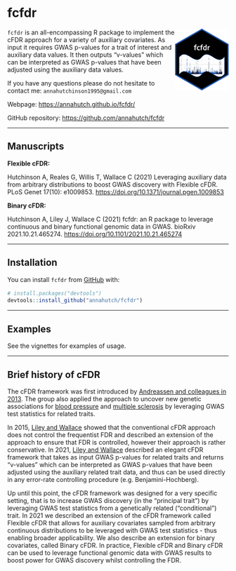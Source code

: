 
<!-- README.md is generated from README.Rmd. Please edit that file -->

# fcfdr

<img src="man/figures/logo.png" align="right" />

`fcfdr` is an all-encompassing R package to implement the cFDR approach
for a variety of auxiliary covariates. As input it requires GWAS
p-values for a trait of interest and auxiliary data values. It then
outputs “v-values” which can be interpreted as GWAS p-values that have
been adjusted using the auxiliary data values.

If you have any questions please do not hesitate to contact me:
`annahutchinson1995@gmail.com`

Webpage: <https://annahutch.github.io/fcfdr/>

GitHub repository: <https://github.com/annahutch/fcfdr>

------------------------------------------------------------------------

## Manuscripts

**Flexible cFDR:**

Hutchinson A, Reales G, Willis T, Wallace C (2021) Leveraging auxiliary
data from arbitrary distributions to boost GWAS discovery with Flexible
cFDR. PLoS Genet 17(10): e1009853.
<https://doi.org/10.1371/journal.pgen.1009853>

**Binary cFDR:**

Hutchinson A, Liley J, Wallace C (2021) fcfdr: an R package to leverage
continuous and binary functional genomic data in GWAS. bioRxiv
2021.10.21.465274. <https://doi.org/10.1101/2021.10.21.465274>

------------------------------------------------------------------------

## Installation

You can install `fcfdr` from [GitHub](https://github.com/) with:

``` r
# install.packages("devtools")
devtools::install_github("annahutch/fcfdr")
```

------------------------------------------------------------------------

## Examples

See the vignettes for examples of usage.

------------------------------------------------------------------------

## Brief history of cFDR

The cFDR framework was first introduced by [Andreassen and colleagues in
2013](https://doi.org/10.1371/journal.pgen.1003455). The group also
applied the approach to uncover new genetic associations for [blood
pressure](https://doi.org/10.1161/HYPERTENSIONAHA.113.02077) and
[multiple sclerosis](https://doi.org/10.1038/mp.2013.195) by leveraging
GWAS test statistics for related traits.

In 2015, [Liley and
Wallace](https://doi.org/10.1371/journal.pgen.1004926) showed that the
conventional cFDR approach does not control the frequentist FDR and
described an extension of the approach to ensure that FDR is controlled,
however their approach is rather conservative. In 2021, [Liley and
Wallace](https://doi.org/10.1002/bimj.201900254) described an elegant
cFDR framework that takes as input GWAS p-values for related traits and
returns “v-values” which can be interpreted as GWAS p-values that have
been adjusted using the auxiliary related trait data, and thus can be
used directly in any error-rate controlling procedure
(e.g. Benjamini-Hochberg).

Up until this point, the cFDR framework was designed for a very specific
setting, that is to increase GWAS discovery (in the “principal trait”)
by leveraging GWAS test statistics from a genetically related
(“conditional”) trait. In 2021 we described an extension of the cFDR
framework called Flexible cFDR that allows for auxiliary covariates
sampled from arbitrary continuous distributions to be leveraged with
GWAS test statistics - thus enabling broader applicability. We also
describe an extension for binary covariates, called Binary cFDR. In
practice, Flexible cFDR and Binary cFDR can be used to leverage
functional genomic data with GWAS results to boost power for GWAS
discovery whilst controlling the FDR.
